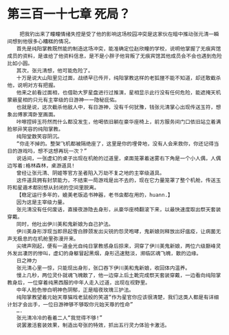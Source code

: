 # 第三百一十七章 死局？
        把我钓出来了瞳瞳情绪失控是受了他的影响这场校园冲突是这家伙在暗中推动张元清一瞬间想到他很多心糟糕的情况。
       首先是纯阳掌教既然能的制造这场冲突，能准确定位赵欣瞳的学校，说明他掌握了无痕宾馆成员的资料，是谁给了他资料信息，是不是小胖子他背叛了无痕宾馆其他成员会不会也遇到危险比如小圆。
       其次，张元清想，他可能危险了。
       十万是说大山阳里见过面，战绩早已传开，纯阳掌教这样的老狐狸不能不知道，却还敢截杀他，说明对方有把握。
       他来之前看过面相，也借助大罗星盘进行过推演，星相显示此行没有任何危险，能遮掩天机蒙蔽星相的只元有主宰级的日游神一一隐秘庇佑。
       也就是说，这次截杀他敌人中，有日游神，没有千何犹豫，钱张元清掌心出现传送玉符，想象出傅家湾卧室画面。
       咔嚓捏碎玉符然而什么都没发生，他喝依旧躺在豪华座椅上，前方服务间门口依旧站立着满脸邪异笑容的纯阳掌教。
       纯阳堂数笑容阴沉。
       “你走不掉的。整架飞机都被隔绝座了，这里是你的埋骨地，没有人会来救你，你还记得当日的游戏吗，想不这想再玩一次？”
       说话间，一张虚幻的桌子出现在机舱的过道里，桌面笼罩着迷雾右下角是一个小人偶，人偶边写着:格林森林，桌游道具!
       曾经让张元清、阴姬等官方圣者陷入万劫不复之地的主宰级道具。
       这件道具拥有封禁能力，不结束一局游戏是出不去的，现在它力量笼罩了整个机舱，传送玉符和星遁术都别想从封闭的空间里脱离。
       【稳定运行多年的，媲美老版追书神器，老书虫都在用的，huann.】
       因为这是主宰级力量。
       张元清没有任何废话，直接夜游隐去身形，从豪华座椅翻滚下来，以最快速度取出祭天套装穿戴。
       同时，他吐出伊川美和鬼新娘为自己护法。
       伊川美身形浮现当即昂起雪白脖颈发出尖锐的怨灵咆哮，鬼新娘则释放出好瘟疫，让病菌无声无极息的在机舱里弥漫开来。
       尖啸声刚起，便有一道金光自纯日掌教感身后掠来，洞穿了伊川美鬼新娘，两位六级巅峰灵外发出凄厉的惨叫，虚幻的身躯冒起黑烟，身形迅速黠淡，濒临区魂飞魄，散的边缘。
       日之神力
       张元清心里一惊，只能现出身形，张口吞下伊川美和鬼新娘，收回体内温养。
       慢上几秒，两位灵仆就魂飞魄散了，他一边穿上后土靴完成祭天套装穿戴，一边看向纯阳掌教身后，一位穿着纯黑西服的中年人走入过道，出现在视野里。
       中年人脸色惨白明神色阴郁，正是暗夜玫瑰三护法。
       纯阳掌教望着元始天尊猫戏老鼠般的笑道“作为星官你应该很清楚，我们这类人都是有详细计划才会出手，一位日游神够不够取你元始天尊的性命”
       ….
       张元清冷冷的看着二人“我觉得不够!”
       说罢激活套装效果，制造出夸张的特效，抓出五行灵力体验卡激活。